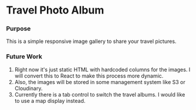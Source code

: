 # Travel Photo Album

### Purpose

This is a simple responsive image gallery to share your travel pictures.

### Future Work

1. Right now it's just static HTML with hardcoded columns for the images. I will convert this to React to make this process more dynamic.
1. Also, the images will be stored in some management system like S3 or Cloudinary.
1. Currently there is a tab control to switch the travel albums. I would like to use a map display instead.
